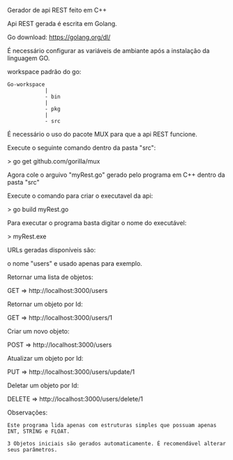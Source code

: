 Gerador de api REST feito em C++

Api REST gerada é escrita em Golang.

Go download: https://golang.org/dl/

É necessário configurar as variáveis de ambiante após a instalação da linguagem GO.

workspace padrão do go:

    Go-workspace
                |
                - bin
                |
                - pkg
                |
                - src

É necessário o uso do pacote MUX para que a api REST funcione.

Execute o seguinte comando dentro da pasta "src":

\> go get github.com/gorilla/mux

Agora cole o arguivo "myRest.go" gerado pelo programa em C++ dentro da pasta "src"

Execute o comando para criar o executavel da api:

\> go build myRest.go

Para executar o programa basta digitar o nome do executável:

\> myRest.exe

URLs geradas disponíveis são:

o nome "users" e usado apenas para exemplo.

Retornar uma lista de objetos:

GET => http://localhost:3000/users

Retornar um objeto por Id:

GET => http://localhost:3000/users/1

Criar um novo objeto:

POST => http://localhost:3000/users

Atualizar um objeto por Id:

PUT => http://localhost:3000/users/update/1

Deletar um objeto por Id:

DELETE => http://localhost:3000/users/delete/1

Observações:

    Este programa lida apenas com estruturas simples que possuam apenas INT, STRING e FLOAT.

    3 Objetos iniciais são gerados automaticamente. É recomendável alterar seus parâmetros.

